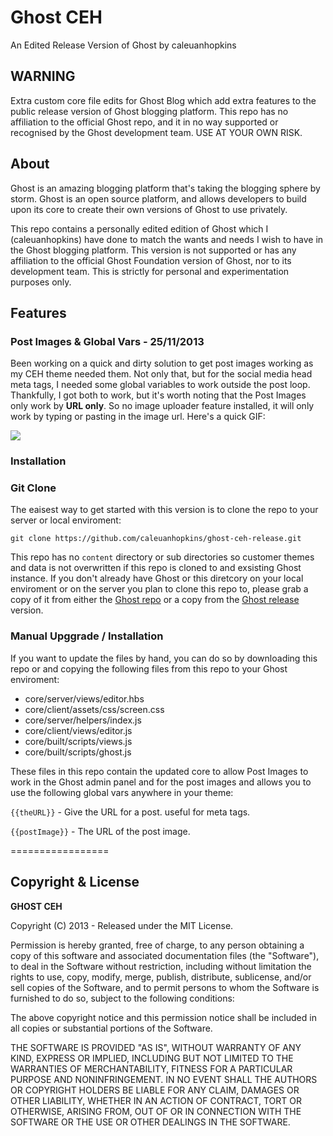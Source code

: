 Ghost CEH 
=================
An Edited Release Version of Ghost by caleuanhopkins

## WARNING

Extra custom core file edits for Ghost Blog which add extra features to the public release version of Ghost blogging platform. This repo has no affiliation to the official Ghost repo, and it in no way supported or recognised by the Ghost development team. USE AT YOUR OWN RISK.

## About

Ghost is an amazing blogging platform that's taking the blogging sphere by storm. Ghost is an open source platform, and allows developers to build upon its core to create their own versions of Ghost to use privately.

This repo contains a personally edited edition of Ghost which I (caleuanhopkins) have done to match the wants and needs I wish to have in the Ghost blogging platform. This version is not supported or has any affiliation to the official Ghost Foundation version of Ghost, nor to its development team. This is strictly for personal and experimentation purposes only.

## Features

### Post Images & Global Vars - 25/11/2013

Been working on a quick and dirty solution to get post images working as my CEH theme needed them. Not only that, but for the social media head meta tags, I needed some global variables to work outside the post loop. Thankfully, I got both to work, but it's worth noting that the Post Images only work by **URL only**. So no image uploader feature installed, it will only work by typing or pasting in the image url. Here's a quick GIF:

![](http://i.imgur.com/B2MUFzp.gif?1)

### Installation

### Git Clone

The eaisest way to get started with this version is to clone the repo to your server or local enviroment:

    git clone https://github.com/caleuanhopkins/ghost-ceh-release.git
    
This repo has no `content` directory or sub directories so customer themes and data is not overwritten if this repo is cloned to and exsisting Ghost instance. If you don't already have Ghost or this diretcory on your local enviroment or on the server you plan to clone this repo to, please grab a copy of it from either the [Ghost repo](https://github.com/TryGhost/Ghost) or a copy from the [Ghost release](https://ghost.org/download/) version.

### Manual Upggrade / Installation

If you want to update the files by hand, you can do so by downloading this repo or and copying the following files from this repo to your Ghost enviroment:

* core/server/views/editor.hbs
* core/client/assets/css/screen.css
* core/server/helpers/index.js
* core/client/views/editor.js
* core/built/scripts/views.js
* core/built/scripts/ghost.js

These files in this repo contain the updated core to allow Post Images to work in the Ghost admin panel and for the post images and allows you to use the following global vars anywhere in your theme:

`{{theURL}}` - Give the URL for a post. useful for meta tags.

`{{postImage}}` - The URL of the post image.

=================

## Copyright & License

**GHOST CEH**

Copyright (C) 2013 - Released under the MIT License.

Permission is hereby granted, free of charge, to any person obtaining a copy of this software and associated documentation files (the "Software"), to deal in the Software without restriction, including without limitation the rights to use, copy, modify, merge, publish, distribute, sublicense, and/or sell copies of the Software, and to permit persons to whom the Software is furnished to do so, subject to the following conditions:

The above copyright notice and this permission notice shall be included in all copies or substantial portions of the Software.

THE SOFTWARE IS PROVIDED "AS IS", WITHOUT WARRANTY OF ANY KIND, EXPRESS OR IMPLIED, INCLUDING BUT NOT LIMITED TO THE WARRANTIES OF MERCHANTABILITY, FITNESS FOR A PARTICULAR PURPOSE AND NONINFRINGEMENT. IN NO EVENT SHALL THE AUTHORS OR COPYRIGHT HOLDERS BE LIABLE FOR ANY CLAIM, DAMAGES OR OTHER LIABILITY, WHETHER IN AN ACTION OF CONTRACT, TORT OR OTHERWISE, ARISING FROM, OUT OF OR IN CONNECTION WITH THE SOFTWARE OR THE USE OR OTHER DEALINGS IN THE SOFTWARE.